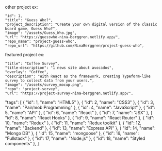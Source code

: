 other project ex:

    "id": 1,
    "title": "Guess Who?",
    "project_description": "Create your own digital version of the classic board game, Guess Who?",
    "image": "/assets/Guess_Who.jpg",
    "url": "https://guesswho-nina-berggren.netlify.app/",
    "repo_name": "project-guess-who",
    "repo_url": "https://github.com/NinaBerggren/project-guess-who",

featured project ex:

    "title": "Coffee Survey",
    "title-description": "1 news site about avocados",
    "overlay": "Coffee",
    "description": "With React as the framework, creating Typeform-like survey to collect data from your users.",
    "image": "/assets/survey_mocup.png",
    "repo": "project-servey",
    "url": "https://project-survay-nina-berggren.netlify.app/",

  "tags": [
{
  "id": 1,
  "name": "HTML5"
},
{
  "id": 2,
  "name": "CSS3"
},
{
  "id": 3,
  "name": "Pair/mob Programming"
},
{
  "id": 4,
  "name": "JavaScript"
},
{
  "id": 5,
  "name": "API"
},
{
  "id": 6,
  "name": "React"
},
{
  "id": 7,
  "name": "JSX"
},
{
  "id": 8,
  "name": "React Hooks"
},
{
  "id": 9,
  "name": "React Router"
},
{
  "id": 10,
  "name": "Redux"
},
{
  "id": 11,
  "name": "Redux toolkit"
},
{
  "id": 12,
  "name": "Backend"
},
{
  "id": 13,
  "name": "Express API"
},
{
  "id": 14,
  "name": "Mongo DB"
},
{
  "id": 15,
  "name": "mongoose"
},
{
  "id": 16,
  "name": "Fullstack"
},
{
  "id": 17,
  "name": "Node.js"
},
{
  "id": 18,
  "name": "Styled components"
},
]
